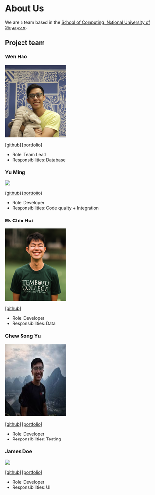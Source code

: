 # About Us

We are a team based in the [School of Computing, National University of Singapore](http://www.comp.nus.edu.sg).

## Project team

### Wen Hao

<img src="images/wenhao.jpg" width="200px">

[[github](https://github.com/wenhaogoh)]
[[portfolio](team/johndoe.md)]

* Role: Team Lead
* Responsibilities: Database

### Yu Ming

<img src="images/yuming.png" width="200px">

[[github](http://github.com/yu-ming-chen)]
[[portfolio](team/johndoe.md)]

* Role: Developer
* Responsibilities: Code quality + Integration

### Ek Chin Hui

<img src="images/EkChinHui.png" width="200px">

[[github](http://github.com/EkChinHui)]

* Role: Developer
* Responsibilities: Data

### Chew Song Yu

<img src="images/songyu.jpg" width="200px" height="235px">

[[github](http://github.com/sogggy)]
[[portfolio](team/johndoe.md)]

* Role: Developer
* Responsibilities: Testing

### James Doe

<img src="images/johndoe.png" width="200px">

[[github](http://github.com/johndoe)]
[[portfolio](team/johndoe.md)]

* Role: Developer
* Responsibilities: UI
